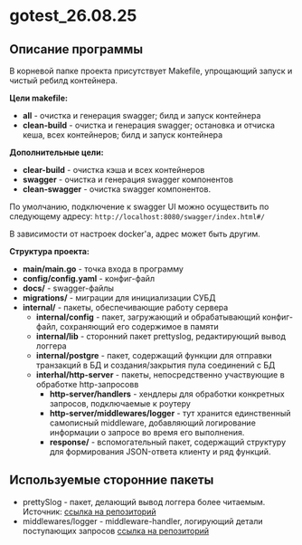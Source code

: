 # gotest_26.08.25
## Описание программы
В корневой папке проекта присутствует Makefile, упрощающий запуск и чистый ребилд контейнера.

**Цели makefile:**
- **all** - очистка и генерация swagger; билд и запуск контейнера
- **clean-build** - очистка и генерация swagger; остановка и отчиска кеша, всех контейнеров; билд и запуск контейнера

**Дополнительные цели:**
- **clear-build** - очистка кэша и всех контейнеров
- **swagger** - очистка и генерация swagger компонентов
- **clean-swagger** - очистка swagger компонентов.

По умолчанию, подключение к swagger UI можно осуществить по следующему адресу:
``
http://localhost:8080/swagger/index.html#/
``

В зависимости от настроек docker'а, адрес может быть другим.

**Структура проекта:**
- **main/main.go** - точка входа в программу
- **config/config.yaml** - конфиг-файл
- **docs/** - swagger-файлы
- **migrations/** - миграции для инициализации СУБД
- **internal/** - пакеты, обеспечивающие работу сервера
    - **internal/config** - пакет, загружающий и обрабатывающий конфиг-файл, сохраняющий его содержимое в памяти
    - **internal/lib** - сторонний пакет prettyslog, редактирующий вывод логгера
    - **internal/postgre** - пакет, содержащий функции для отправки транзакций в БД и создания/закрытия пула соединений с БД
    - **interhal/http-server** - пакеты, непосредственно участвующие в обработке http-запросовв
        - **http-server/handlers** - хендлеры для обработки конкретных запросов, подключаемые к роутеру
        - **http-server/middlewares/logger** - тут хранится единственный самописный middleware, добавляющий логирование информации о запросе во время его выполнения. 
        - **response/** - вспомогательный пакет, содержащий структуру для формирования JSON-ответа клиенту и ряд функций.



## Используемые сторонние пакеты
- prettySlog - пакет, делающий вывод логгера более читаемым. Источник: [ссылка на репозиторий](https://github.com/GolangLessons/url-shortener/blob/main/internal/lib/logger/handlers/slogpretty/slogpretty.go)
- middlewares/logger - middleware-handler, логирующий детали поступающих запросов [ссылка на репозиторий](https://github.com/GolangLessons/url-shortener/blob/main/internal/http-server/middleware/logger/logger.go)